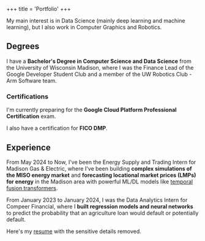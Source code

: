 +++
title = 'Portfolio'
+++

<style>
    Body {
        background-image: url("../paper.jpg");
        background-size: cover;
    }
</style>

My main interest is in Data Science (mainly deep learning and machine learning), but I also work in Computer Graphics and Robotics. 

## Degrees

I have a **Bachelor's Degree in Computer Science and Data Science** from the University of Wisconsin Madison, where I was the Finance Lead of the Google Developer Student Club and a member of the UW Robotics Club - Arm Software team. 

### Certifications

I'm currently preparing for the **Google Cloud Platform Professional Certification** exam. 

I also have a certification for **FICO DMP**. 

## Experience

From May 2024 to Now, I've been the Energy Supply and Trading Intern for Madison Gas & Electric, where I've been building **complex simulations of the MISO energy market** and **forecasting locational market prices (LMPs) for energy** in the Madison area with powerful ML/DL models like [temporal fusion transformers](https://arxiv.org/abs/1912.09363). 

From January 2023 to January 2024, I was the Data Analytics Intern for Compeer Financial, where I **built regression models and neural networks** to predict the probability that an agriculture loan would default or potentially default. 

Here's my <a href="/resume_nodetails.pdf" download="/resume_nodetails.pdf">resume</a> with the sensitive details removed. 
